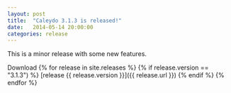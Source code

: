 ```yaml
---
layout: post
title:  "Caleydo 3.1.3 is released!"
date:   2014-05-14 20:00:00
categories: release
---
```


This is a minor release with some new features. 

Download
{% for release in site.releases %}
{% if release.version == "3.1.3") %}
[release {{ release.version }}]({{ release.url }})
{% endif %}
{% endfor %}